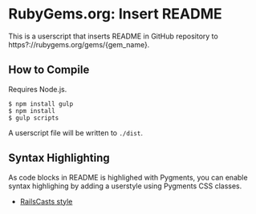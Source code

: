 # RubyGems.org: Insert README

This is a userscript that inserts README in GitHub repository to https?://rubygems.org/gems/{gem_name}.

## How to Compile

Requires Node.js.

```
$ npm install gulp
$ npm install
$ gulp scripts
```

A userscript file will be written to `./dist`.

## Syntax Highlighting

As code blocks in README is highlighed with Pygments, you can enable syntax highlighing by adding a userstyle using Pygments CSS classes.

* [RailsCasts style](./userstyles/railscast.user.css)
